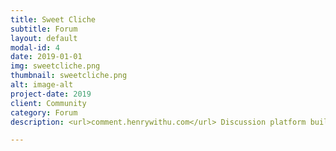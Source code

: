 ```yaml
---
title: Sweet Cliche
subtitle: Forum
layout: default
modal-id: 4
date: 2019-01-01
img: sweetcliche.png
thumbnail: sweetcliche.png
alt: image-alt
project-date: 2019
client: Community
category: Forum
description: <url>comment.henrywithu.com</url> Discussion platform built for the next decade of the Internet, including mailing list, discussion forum, long-form chat room.

---
```

